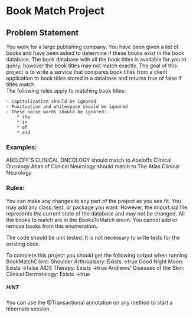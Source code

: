 # Book Match Project

## Problem Statement
You work for a large publishing company.  You have been given a list of books and have been asked 
to determine if these books exist in the book database. The book database with all the book titles
is available for you to query, however the book titles may not match exactly.  The goal of this 
project is to write a service that compares book titles from a client application to book titles 
stored in a database and returns true of false if titles match.  
The following rules apply to matching book titles:

	- Capitalization should be ignored
	- Punctuation and whitespace should be ignored
	- These noise words should be ignored:
 		* the
 		* in
 		* of
 		* and
 		
### Examples:
 ABELOFF'S CLINICAL ONCOLOGY		should match to		Abeloffs Clinical Oncology
 Atlas of Clinical Neurology		should match to 	The Atlas Clinical   Neurology

### Rules:
 You can make any changes to any part of the project as you see fit.  You may add any class, test, or
 package you want.  However, the import.sql file represents the current state of the database and may 
 not be changed. All the books to match are in the BooksToMatch enum.  You cannot add or remove books
 from this enumeration.
 
 The code should be unit tested.  It is not necessary to write tests for the existing code.  
   
   
To complete this project you should get the following output when running BookMatchClient:
 Shoulder Arthroplasty: Exists ->true
 Good Night Moon: Exists ->false
 AIDS Therapy: Exists ->true
 Andrews' Diseases of the Skin: Clinical Dermatology: Exists ->true
 
##### HINT
 You can use the @Transactional annotation on any method to start a hibernate session
